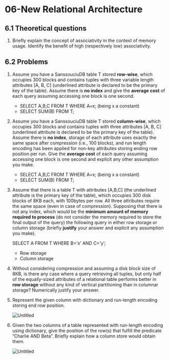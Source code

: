 # 06-New Relational Architecture

## 6.1 Theoretical questions

1. Briefly explain the concept of associativity in the context of memory usage. Identify the benefit of high (respectively low) associativity.

## 6.2 Problems

1. Assume you have a SanssouciuDB table T stored **row-wise**, which occupies 300 blocks and contains tuples with three variable length attributes [A, B, C] (underlined attribute is declared to be the primary key of the table). Assume there is **no index** and give the **average cost** of each query assuming accessing one block is one second.
    - SELECT A,B,C FROM T WHERE A=x; (being x a constant)
    - SELECT SUM(B) FROM T;
2. Assume you have a SanssouciuDB table T stored **column-wise**, which occupies 300 blocks and contains tuples with three attributes [A, B, C] (underlined attribute is declared to be the primary key of the table). Assume there is **no index**, storage of each attribute uses exactly the same space after compression (i.e., 100 blocks), and run length encoding has been applied for non-key attributes storing ending row position per run. Give the **average cost** of each query assuming accessing one block is one second and explicit any other assumption you make.
    - SELECT A,B,C FROM T WHERE A=x; (being x a constant)
    - SELECT SUM(B) FROM T;
3. Assume that there is a table T with attributes [A,B,C] (the underlined attribute is the primary key of the table), which occupies 300 disk blocks of 8KB each, with 100bytes per row. All three attributes require the same space (even in case of compression). Supposing that there is not any index, which would be the **minimum amount of memory required to process** (do not consider the memory required to store the final output of the query) the following query in either row storage or column storage (briefly **justify** your answer and explicit any assumption you make).
    
    SELECT A FROM T WHERE B=’x’ AND C=’y’;
    
    - Row storage
    - Column storage
4. Without considering compression and assuming a disk block size of 8KB, is there any case where a query retrieving all tuples, but only half of the equally-sized attributes of a relational table performs better in **row storage** without any kind of vertical partitioning than in columnar storage? Numerically justify your answer.
5. Represent the given column with dictionary and run-length encoding storing end row position.
    
    ![Untitled](06-New%20Relational%20Architecture%20bed18dc532f04bc4b49d760b7dcab2d9/Untitled.png)
    
6. Given the two columns of a table represented with run-length encoding using dictionary, give the position of the row(s) that fulfill the predicate ”Charlie AND Beta”. Briefly explain how a column store would obtain them.
    
    ![Untitled](06-New%20Relational%20Architecture%20bed18dc532f04bc4b49d760b7dcab2d9/Untitled%201.png)